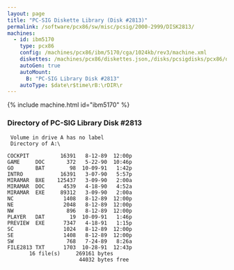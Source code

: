 ```yaml
---
layout: page
title: "PC-SIG Diskette Library (Disk #2813)"
permalink: /software/pcx86/sw/misc/pcsig/2000-2999/DISK2813/
machines:
  - id: ibm5170
    type: pcx86
    config: /machines/pcx86/ibm/5170/cga/1024kb/rev3/machine.xml
    diskettes: /machines/pcx86/diskettes.json,/disks/pcsigdisks/pcx86/diskettes.json
    autoGen: true
    autoMount:
      B: "PC-SIG Library Disk #2813"
    autoType: $date\r$time\rB:\rDIR\r
---
```


{% include machine.html id="ibm5170" %}

### Directory of PC-SIG Library Disk #2813

     Volume in drive A has no label
     Directory of A:\

    COCKPIT          16391   8-12-89  12:00p
    GAME     DOC       372   5-22-90  10:46p
    GO       BAT        98  10-09-91   1:42p
    INTRO            16391   3-07-90   5:57p
    MIRAMAR  BXE    125437   3-09-90   2:00a
    MIRAMAR  DOC      4539   4-18-90   4:52a
    MIRAMAR  EXE     89312   3-09-90   2:00a
    NC                1408   8-12-89  12:00p
    NE                2048   8-12-89  12:00p
    NW                 896   8-12-89  12:00p
    PLAYER   DAT        19  10-09-91   1:46p
    PREVIEW  EXE      7347   4-18-91   1:15p
    SC                1024   8-12-89  12:00p
    SE                1408   8-12-89  12:00p
    SW                 768   7-24-89   8:26a
    FILE2813 TXT      1703  10-28-91  12:43p
           16 file(s)     269161 bytes
                           44032 bytes free
